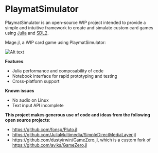 # PlaymatSimulator

PlaymatSimulator is an open-source WIP project intended to provide a simple and intuitive framework to create and simulate custom card games using [Julia](https://julialang.org) and [SDL2](https://www.libsdl.org/).

Mage.jl, a WIP card game using PlaymatSimulator:

[![Alt text](https://img.youtube.com/vi/uBhzmqyT-tE/0.jpg)](https://youtu.be/uBhzmqyT-tE)

__Features__
- Julia performance and composability of code
- Notebook interface for rapid prototyping and testing
- Cross-platform support

__Known issues__
- No audio on Linux
- Text input API incomplete

**This project makes generous use of code and ideas from the following open source projects:**
- https://github.com/fonsp/Pluto.jl
- https://github.com/JuliaMultimedia/SimpleDirectMediaLayer.jl
- https://github.com/dustyirwin/GameZero.jl, which is a custom fork of https://github.com/aviks/GameZero.jl
